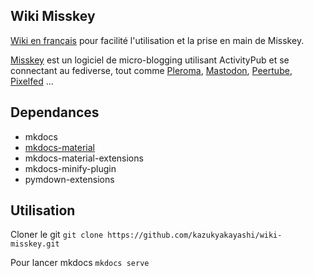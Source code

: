 ## Wiki Misskey

[Wiki en français](https://wiki.misskey.fr) pour facilité l'utilisation et la prise en main de Misskey.

[Misskey](https://github.com/syuilo/misskey) est un logiciel de micro-blogging utilisant ActivityPub et se connectant au fediverse, tout comme [Pleroma](https://pleroma.social/), [Mastodon](https://github.com/tootsuite/mastodon), [Peertube](https://github.com/Chocobozzz/PeerTube), [Pixelfed](https://github.com/pixelfed/pixelfed) ...

## Dependances

- mkdocs
- [mkdocs-material](https://squidfunk.github.io/mkdocs-material/)
- mkdocs-material-extensions
- mkdocs-minify-plugin
- pymdown-extensions

## Utilisation

Cloner le git
`git clone https://github.com/kazukyakayashi/wiki-misskey.git`

Pour lancer mkdocs
`mkdocs serve`
